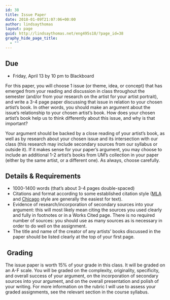 ```yaml
---
id: 38
title: Issue Paper
date: 2018-01-09T21:07:06+00:00
author: lindsaythomas
layout: page
guid: http://lindsaythomas.net/eng495s18/?page_id=38
graphy_hide_page_title:
  - ""
---
```

## Due

  * Friday, April 13 by 10 pm to Blackboard

For this paper, you will choose 1 issue (or theme, idea, or concept) that has emerged from your reading and discussion in class throughout the semester (and/or from your research on the artist for your artist portrait), and write a 3-4 page paper discussing that issue in relation to your chosen artist’s book. In other words, you should make an argument about the issue’s relationship to your chosen artist’s book. How does your chosen artist’s book help us to think differently about this issue, and why is that important?

Your argument should be backed by a close reading of your artist’s book, as well as by research about your chosen issue and its intersection with our class (this research may include secondary sources from our syllabus or outside it). If it makes sense for your paper’s argument, you may choose to include an additional 1-2 artist’s books from UM’s collection in your paper (either by the same artist, or a different one). As always, choose carefully.

## Details & Requirements

  * 1000-1400 words (that’s about 3-4 pages double-spaced)
  * Citations and format according to some established citation style (<a href="https://owl.english.purdue.edu/owl/resource/747/01/" target="_blank" rel="noopener">MLA</a> and <a href="https://owl.english.purdue.edu/owl/resource/717/01/" target="_blank" rel="noopener">Chicago</a> style are generally the easiest for text).
  * Evidence of research/incorporation of secondary sources into your argument: this will most likely mean citing the sources you used clearly and fully in footnotes or in a Works Cited page. There is no required number of sources: you should use as many sources as is necessary in order to do well on the assignment.
  * The title and name of the creator of any artists’ books discussed in the paper should be listed clearly at the top of your first page.

##  Grading

The issue paper is worth 15% of your grade in this class. It will be graded on an A-F scale. You will be graded on the complexity, originality, specificity, and overall success of your argument, on the incorporation of secondary sources into your argument, and on the overall presentation and polish of your writing. For more information on the rubric I will use to assess your graded assignments, see the relevant section in the course syllabus.